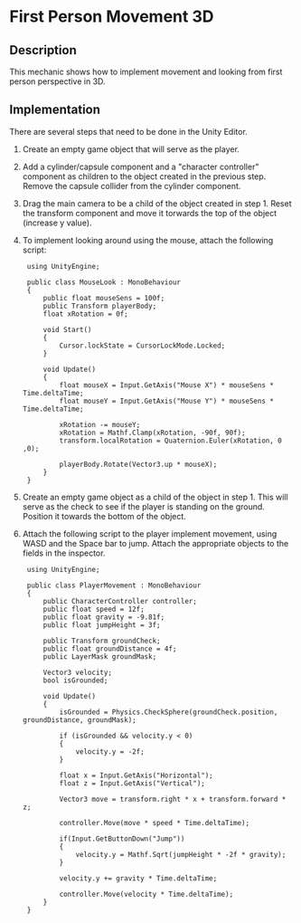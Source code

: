 # First Person Movement 3D

## Description
This mechanic shows how to implement movement and looking from first person perspective in 3D.

## Implementation
There are several steps that need to be done in the Unity Editor.
1. Create an empty game object that will serve as the player.
2. Add a cylinder/capsule component and a "character controller" component as children to the object created in the previous step. Remove the capsule collider from the cylinder component.
3. Drag the main camera to be a child of the object created in step 1. Reset the transform component and move it torwards the top of the object (increase y value).
4. To implement looking around using the mouse, attach the following script:

        using UnityEngine;

        public class MouseLook : MonoBehaviour
        {
            public float mouseSens = 100f;
            public Transform playerBody;
            float xRotation = 0f;

            void Start()
            {
                Cursor.lockState = CursorLockMode.Locked;
            }

            void Update()
            {
                float mouseX = Input.GetAxis("Mouse X") * mouseSens * Time.deltaTime;
                float mouseY = Input.GetAxis("Mouse Y") * mouseSens * Time.deltaTime;

                xRotation -= mouseY;
                xRotation = Mathf.Clamp(xRotation, -90f, 90f);
                transform.localRotation = Quaternion.Euler(xRotation, 0 ,0);

                playerBody.Rotate(Vector3.up * mouseX);
            }
        }

5. Create an empty game object as a child of the object in step 1. This will serve as the check to see if the player is standing on the ground. Position it towards the bottom of the object.
6. Attach the following script to the player implement movement, using WASD and the Space bar to jump. Attach the appropriate objects to the fields in the inspector.

        using UnityEngine;

        public class PlayerMovement : MonoBehaviour
        {
            public CharacterController controller;
            public float speed = 12f;
            public float gravity = -9.81f;
            public float jumpHeight = 3f;

            public Transform groundCheck;
            public float groundDistance = 4f;
            public LayerMask groundMask;

            Vector3 velocity;
            bool isGrounded;

            void Update()
            {
                isGrounded = Physics.CheckSphere(groundCheck.position, groundDistance, groundMask);

                if (isGrounded && velocity.y < 0)
                {
                    velocity.y = -2f;
                }

                float x = Input.GetAxis("Horizontal");
                float z = Input.GetAxis("Vertical");

                Vector3 move = transform.right * x + transform.forward * z;

                controller.Move(move * speed * Time.deltaTime);

                if(Input.GetButtonDown("Jump"))
                {
                    velocity.y = Mathf.Sqrt(jumpHeight * -2f * gravity);
                }

                velocity.y += gravity * Time.deltaTime;

                controller.Move(velocity * Time.deltaTime);
            }
        }
